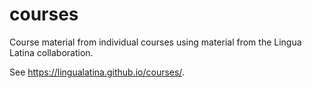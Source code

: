 # courses

Course material from individual courses using material from the Lingua Latina collaboration.

See <https://lingualatina.github.io/courses/>.
